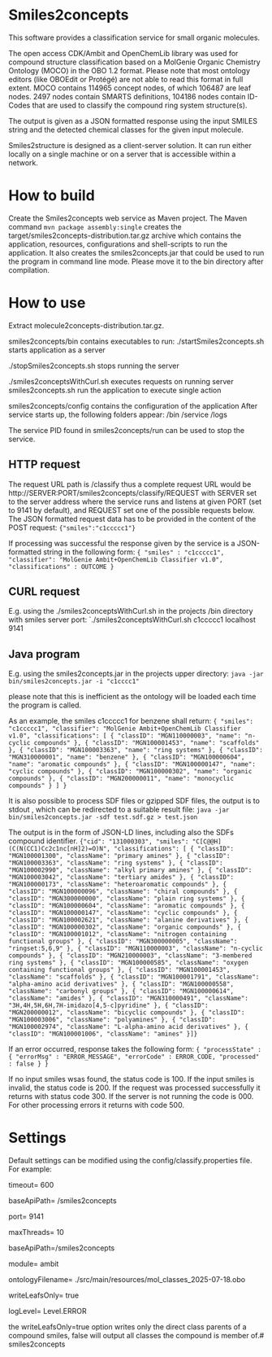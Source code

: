 # Smiles2concepts
This software provides a classification service for small organic molecules.

The open access CDK/Ambit and OpenChemLib library was used for compound structure classification based on a MolGenie Organic Chemistry Ontology (MOCO) in the OBO 1.2 format. Please note that most ontology editors (like OBOEdit or Protégé) are not able to read this format in full extent. MOCO contains 114965 concept nodes, of which 106487 are leaf nodes. 2497 nodes contain SMARTS definitions, 104186 nodes contain ID-Codes that are used to classify the compound ring system structure(s).

The output is given as a JSON formatted response using the input SMILES string and the detected chemical classes for the given input molecule.

Smiles2structure is designed as a client-server solution. It can run either locally on a single machine or on a server that is accessible within a network.

# How to build
Create the Smiles2concepts web service as Maven project. The Maven command 
`mvn package assembly:single`
creates the target/smiles2concepts-distribution.tar.gz archive which contains the application, resources, configurations and shell-scripts to run the application. It also creates the smiles2concepts.jar that could be used to run the program in command line mode. Please move it to the bin directory after compilation.

# How to use
Extract molecule2concepts-distribution.tar.gz.

smiles2concepts/bin contains executables to run: ./startSmiles2concepts.sh starts application as a server 

./stopSmiles2concepts.sh stops running the server 

./smiles2conceptsWithCurl.sh executes requests on running server smiles2concepts.sh run the application to execute single action

smiles2concepts/config contains the configuration of the application
After service starts up, the following folders appear: /bin /service /logs

The service PID found in smiles2concepts/run can be used to stop the service.

## HTTP request
The request URL path is /classify thus a complete request URL would be http://SERVER:PORT/smiles2concepts/classify/REQUEST with SERVER set to the server address where the service runs and listens at given PORT (set to 9141 by default), and REQUEST set one of the possible requests below. The JSON formatted request data has to be provided in the content of the POST request: 
`{"smiles":"c1ccccc1"}`

If processing was successful the response given by the service is a JSON-formatted string in the following form: 
`{ "smiles" : "c1ccccc1",  "classifier": "MolGenie Ambit+OpenChemLib Classifier v1.0", "classifications" : OUTCOME }`

## CURL request
E.g. using the ./smiles2conceptsWithCurl.sh in the projects /bin directory with smiles server port:
`./smiles2conceptsWithCurl.sh c1ccccc1 localhost 9141

## Java program
E.g. using the smiles2concepts.jar in the projects upper directory:
`java -jar bin/smiles2concepts.jar -i "c1cccc1"`  

please note that this is inefficient as the ontology will be loaded each time the program is called.

As an example, the smiles c1ccccc1 for benzene shall return: 
`{ "smiles": "c1ccccc1", "classifier": "MolGenie Ambit+OpenChemLib Classifier v1.0", "classifications": [ { "classID": "MGN110000003", "name": "n-cyclic compounds" }, { "classID": "MGN100001453", "name": "scaffolds" }, { "classID": "MGN100003363", "name": "ring systems" }, { "classID": "MGN310000001", "name": "benzene" }, { "classID": "MGN100000604", "name": "aromatic compounds" }, { "classID": "MGN100000147", "name": "cyclic compounds" }, { "classID": "MGN100000302", "name": "organic compounds" }, { "classID": "MGN200000011", "name": "monocyclic compounds" } ] }`

It is also possible to process SDF files or gzipped SDF files, the output is to stdout , which can be redirected to a suitable result file:
`java -jar bin/smiles2concepts.jar -sdf test.sdf.gz > test.json`

The output is in the form of JSON-LD lines, including also the SDFs compound identifier. 
`{"cid": "131000303", "smiles": "C[C@@H](C(N(CC1)Cc2c1nc[nH]2)=O)N", "classifications": [ { "classID": "MGN100001300", "className": "primary amines" }, { "classID": "MGN100003363", "className": "ring systems" }, { "classID": "MGN100002990", "className": "alkyl primary amines" }, { "classID": "MGN100003042", "className": "tertiary amides" }, { "classID": "MGN100000173", "className": "heteroaromatic compounds" }, { "classID": "MGN100000096", "className": "chiral compounds" }, { "classID": "MGN300000000", "className": "plain ring systems" }, { "classID": "MGN100000604", "className": "aromatic compounds" }, { "classID": "MGN100000147", "className": "cyclic compounds" }, { "classID": "MGN100002621", "className": "alanine derivatives" }, { "classID": "MGN100000302", "className": "organic compounds" }, { "classID": "MGN100001012", "className": "nitrogen containing functional groups" }, { "classID": "MGN300000005", "className": "ringset:5,6,9" }, { "classID": "MGN110000003", "className": "n-cyclic compounds" }, { "classID": "MGN210000003", "className": "3-membered ring systems" }, { "classID": "MGN100000585", "className": "oxygen containing functional groups" }, { "classID": "MGN100001453", "className": "scaffolds" }, { "classID": "MGN100001791", "className": "alpha-amino acid derivatives" }, { "classID": "MGN100000558", "className": "carbonyl groups" }, { "classID": "MGN100000614", "className": "amides" }, { "classID": "MGN310000491", "className": "3H,4H,5H,6H,7H-imidazo[4,5-c]pyridine" }, { "classID": "MGN200000012", "className": "bicyclic compounds" }, { "classID": "MGN100003006", "className": "polyamines" }, { "classID": "MGN100002974", "className": "L-alpha-amino acid derivatives" }, { "classID": "MGN100001006", "className": "amines" }]}`
    
If an error occurred, response takes the following form: 
`{ "processState" : { "errorMsg" : "ERROR_MESSAGE", "errorCode" : ERROR_CODE, "processed" : false } }` 

If no input smiles wsas found, the status code is 100. If the input smiles is invalid, the status code is 200. If the request was processed successfully it returns with status code 300. If the server is not running the code is 000. For other processing errors it returns with code 500.


# Settings
Default settings can be modified using the config/classify.properties file. For example: 

timeout= 600 

baseApiPath= /smiles2concepts 

port= 9141 

maxThreads= 10 

baseApiPath=/smiles2concepts 

module= ambit

ontologyFilename= ./src/main/resources/mol_classes_2025-07-18.obo

writeLeafsOnly= true

logLevel= Level.ERROR

the writeLeafsOnly=true option writes only the direct class parents of a compound smiles, false will output all classes the compound is member of.# smiles2concepts
